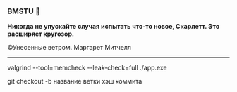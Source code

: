 ### BMSTU 💙

**Никогда не упускайте случая испытать что-то новое, Скарлетт. Это расширяет кругозор.**

©Унесенные ветром. Маргарет Митчелл

---

valgrind --tool=memcheck --leak-check=full ./app.exe

git checkout -b название ветки хэш коммита
